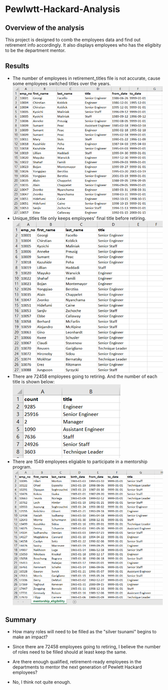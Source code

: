 # Pewlwtt-Hackard-Analysis
## Overview of the analysis
This project is designed to comb the employees data and find out retirement info accordingly. It also displays employees who has the eligibity to be the department mentor.
## Results
- The number of employees in retirement_titles file is not accurate, cause some employees switched titles over the years.
![retirement_titles](https://github.com/JosephineYang228/Pewlwtt-Hackard-Analysis/blob/0b6a07dc9387440d2abc4d9f1797720e423453e9/repo/retirement_titles.png)
- Unique_titles file only keeps employees' final title before retiring.
![unique_titles](https://github.com/JosephineYang228/Pewlwtt-Hackard-Analysis/blob/0b6a07dc9387440d2abc4d9f1797720e423453e9/repo/unique_titles.png)
- There are 72458 employees going to retiring. And the number of each title is shown below:
![count_titles](https://github.com/JosephineYang228/Pewlwtt-Hackard-Analysis/blob/0b6a07dc9387440d2abc4d9f1797720e423453e9/repo/count_titles.png)
- There are 1549 employees eligiable to participate in a mentorship program.
![mentorship_eligibity](https://github.com/JosephineYang228/Pewlwtt-Hackard-Analysis/blob/0b6a07dc9387440d2abc4d9f1797720e423453e9/repo/mentorship_eligibity.png)
## Summary
- How many roles will need to be filled as the "silver tsunami" begins to make an impact?
- Since there are 72458 employees going to retiring, I believe the number of roles need to be filled should at least keep the same.

- Are there enough qualified, retirement-ready employees in the departments to mentor the next generation of Pewlett Hackard employees?
- No, I think not quite enough.
